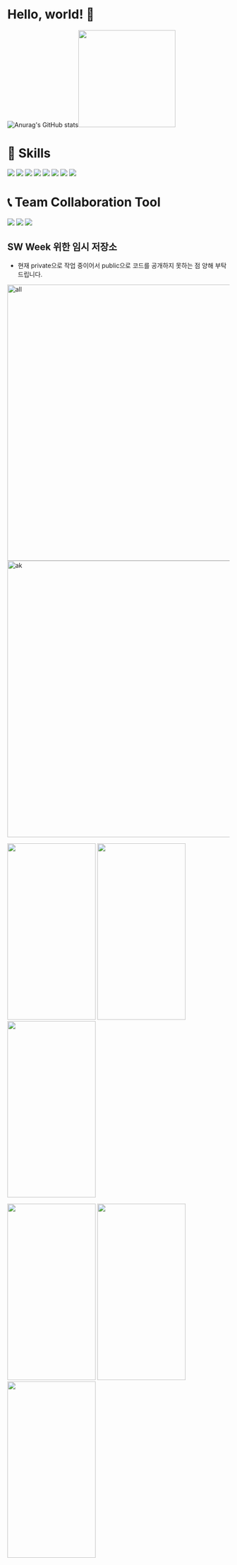# Hello, world! :gift_heart:

![Anurag's GitHub stats](https://github-readme-stats.vercel.app/api?username=LYejin&show_icons=true&theme=buefy)<img src="https://user-images.githubusercontent.com/81840814/199257377-28ea0435-3682-4007-9eb6-5b7fe3cf06dc.gif" width="220"/>

 
# :muscle: Skills

<img src="https://img.shields.io/badge/HTML5-E34F26?style=flat-square&logo=HTML5&logoColor=white"/> <img src="https://img.shields.io/badge/CSS3-1572B6?style=flat-square&logo=CSS3&logoColor=white"/> <img src="https://img.shields.io/badge/JavaScript-F7DF1E?style=flat-square&logo=JavaScript&logoColor=white"/> <img src="https://img.shields.io/badge/React-61DAFB?style=flat-square&logo=React&logoColor=white"/>
<img src="https://img.shields.io/badge/TailwindCSS-06B6D4?style=flat-square&logo=TailwindCSS&logoColor=white"/> <img src="https://img.shields.io/badge/TypeScript-3178C6?style=flat-square&logo=TypeScript&logoColor=white"/> <img src="https://img.shields.io/badge/ApolloGraphQL-311C87?style=flat-square&logo=ApolloGraphQL&logoColor=white"/> <img src="https://img.shields.io/badge/Styled-components-DB7093?style=flat-square&logo=Styled-components&logoColor=white"/>

# :telephone_receiver: Team Collaboration Tool

<img src="https://img.shields.io/badge/Notion-000000?style=flat-square&logo=Notion&logoColor=white"/> <img src="https://img.shields.io/badge/Slack-4A154B?style=flat-square&logo=Slack&logoColor=white"/> <img src="https://img.shields.io/badge/Jira-0052CC?style=flat-square&logo=Jira&logoColor=white"/>


## SW Week 위한 임시 저장소
- 현재 private으로 작업 중이어서 public으로 코드를 공개하지 못하는 점 양해 부탁드립니다.

<img width="626" alt="all" src="https://user-images.githubusercontent.com/81840814/198895249-d3295158-1726-4801-ad27-bc0cb1c850c8.PNG">

<img width="627" alt="ak" src="https://user-images.githubusercontent.com/81840814/198895255-5109ea1a-839f-494d-829c-e75fef789ed4.PNG">

<p align="">
<img src="https://user-images.githubusercontent.com/81840814/198961447-9082ca75-fd55-4be0-8f71-f9e9e595365b.png" width="200" height="400"/>
<img src="https://user-images.githubusercontent.com/81840814/198961480-8ff25654-2ad9-46e9-86b9-0e3142dfacac.png" width="200" height="400"/">
<img src="https://user-images.githubusercontent.com/81840814/198967630-5695dbb2-b5fd-4605-a058-3a5fec65c854.png" width="200" height="400"/">
</p>
 
<p align="">
<img src="https://user-images.githubusercontent.com/81840814/198967662-78f78e37-6e5e-4ab5-b866-9adfb888fd0c.png" width="200" height="400"/>
<img src="https://user-images.githubusercontent.com/81840814/198967674-61cad98e-7204-444d-a8f1-906ebee4936b.png" width="200" height="400"/>
<img src="https://user-images.githubusercontent.com/81840814/198967709-46e85177-3d5f-4504-a0f7-37db38784058.png" width="200" height="400"/>
</p>



